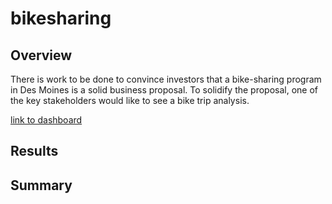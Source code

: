 # bikesharing

## Overview
There is work to be done to convince investors that a bike-sharing program in Des Moines is a solid business proposal. To solidify the proposal, one of the key stakeholders would like to see a bike trip analysis.

[link to dashboard](https://public.tableau.com/shared/45X7JPXBC?:display_count=n&:origin=viz_share_link "Link to Dashboard")

## Results

## Summary
